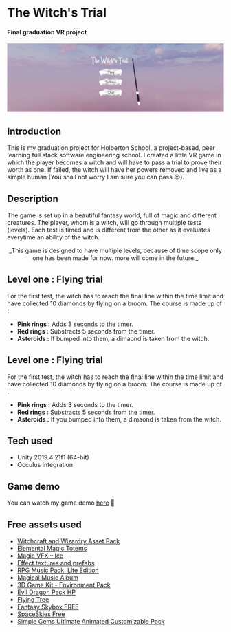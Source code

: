 # The Witch's Trial
#### Final graduation VR project

![The witch's trial](Images/witch.PNG)

## Introduction
This is my graduation project for Holberton School, a project-based, peer learning full stack software engineering school. I created a little VR game in which the player becomes a witch and will have to pass a trial to prove their worth as one. If failed, the witch will have her powers removed and live as a simple human (You shall not worry I am sure you can pass 😉).

## Description
The game is set up in a beautiful fantasy world, full of magic and different creatures. The player, whom is a witch, will go through multiple tests (levels). Each test is timed and is different from the other as it evaluates everytime an ability of the witch.

<p align="center">_This game is designed to have multiple levels, because of time scope only one has been made for now. more will come in the future._</p>

## Level one : Flying trial
For the first test, the witch has to reach the final line within the time limit and have collected 10 diamonds by flying on a broom.
The course is made up of :
- **Pink rings :** Adds 3 seconds to the timer.
- **Red rings :** Substracts 5 seconds from the timer.
- **Asteroids :** If bumped into them, a dimaond is taken from the witch.

## Level one : Flying trial
For the first test, the witch has to reach the final line within the time limit and have collected 10 diamonds by flying on a broom.
The course is made up of :
- **Pink rings :** Adds 3 seconds to the timer.
- **Red rings :** Substracts 5 seconds from the timer.
- **Asteroids :** If you bumped into them, a dimaond is taken from the witch.

## Tech used
* Unity 2019.4.21f1 (64-bit)
* Occulus Integration

## Game demo
You can watch my game demo [here](https://youtu.be/mfttqPEolg4) 🥰

## Free assets used
* [Witchcraft and Wizardry Asset Pack](https://assetstore.unity.com/packages/3d/props/free-witchcraft-and-wizardry-asset-pack-141428)
* [Elemental Magic Totems](https://assetstore.unity.com/packages/3d/elemental-magic-totems-59522)
* [Magic VFX – Ice ](https://assetstore.unity.com/packages/vfx/particles/spells/magic-vfx-ice-free-170242)
* [Effect textures and prefabs](https://assetstore.unity.com/packages/vfx/particles/effect-textures-and-prefabs-109031)
* [RPG Music Pack: Lite Edition](https://assetstore.unity.com/packages/audio/music/rpg-music-pack-lite-edition-149931)
* [Magical Music Album](https://assetstore.unity.com/packages/audio/music/magical-music-album-040618-117907)
* [3D Game Kit - Environment Pack](https://assetstore.unity.com/packages/3d/3d-game-kit-environment-pack-135167)
* [Evil Dragon Pack HP](https://assetstore.unity.com/packages/3d/characters/creatures/evil-dragon-pack-hp-79398)
* [Flying Tree](https://assetstore.unity.com/packages/3d/environments/fantasy/flying-tree-33053)
* [Fantasy Skybox FREE](https://assetstore.unity.com/packages/2d/textures-materials/sky/fantasy-skybox-free-18353)
* [SpaceSkies Free](https://assetstore.unity.com/packages/2d/textures-materials/sky/spaceskies-free-80503)
* [Simple Gems Ultimate Animated Customizable Pack](https://assetstore.unity.com/packages/3d/props/simple-gems-ultimate-animated-customizable-pack-73764)
